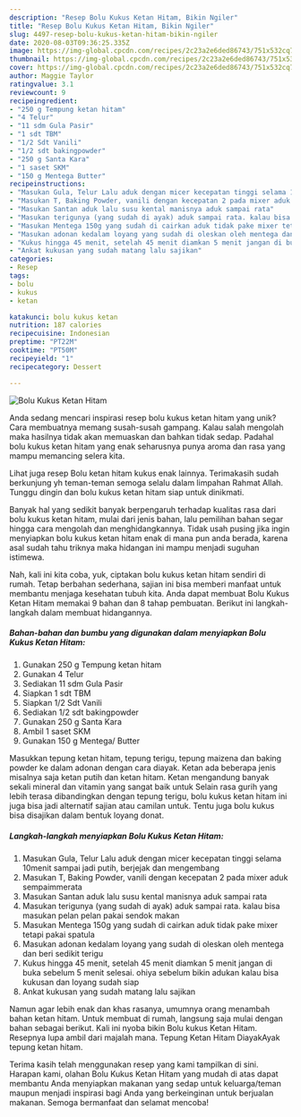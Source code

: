 ```yaml
---
description: "Resep Bolu Kukus Ketan Hitam, Bikin Ngiler"
title: "Resep Bolu Kukus Ketan Hitam, Bikin Ngiler"
slug: 4497-resep-bolu-kukus-ketan-hitam-bikin-ngiler
date: 2020-08-03T09:36:25.335Z
image: https://img-global.cpcdn.com/recipes/2c23a2e6ded86743/751x532cq70/bolu-kukus-ketan-hitam-foto-resep-utama.jpg
thumbnail: https://img-global.cpcdn.com/recipes/2c23a2e6ded86743/751x532cq70/bolu-kukus-ketan-hitam-foto-resep-utama.jpg
cover: https://img-global.cpcdn.com/recipes/2c23a2e6ded86743/751x532cq70/bolu-kukus-ketan-hitam-foto-resep-utama.jpg
author: Maggie Taylor
ratingvalue: 3.1
reviewcount: 9
recipeingredient:
- "250 g Tempung ketan hitam"
- "4 Telur"
- "11 sdm Gula Pasir"
- "1 sdt TBM"
- "1/2 Sdt Vanili"
- "1/2 sdt bakingpowder"
- "250 g Santa Kara"
- "1 saset SKM"
- "150 g Mentega Butter"
recipeinstructions:
- "Masukan Gula, Telur Lalu aduk dengan micer kecepatan tinggi selama 10menit sampai jadi putih, berjejak dan mengembang"
- "Masukan T, Baking Powder, vanili dengan kecepatan 2 pada mixer aduk sempaimmerata"
- "Masukan Santan aduk lalu susu kental manisnya aduk sampai rata"
- "Masukan terigunya (yang sudah di ayak) aduk sampai rata. kalau bisa masukan pelan pelan pakai sendok makan"
- "Masukan Mentega 150g yang sudah di cairkan aduk tidak pake mixer tetapi pakai spatula"
- "Masukan adonan kedalam loyang yang sudah di oleskan oleh mentega dan beri sedikit terigu"
- "Kukus hingga 45 menit, setelah 45 menit diamkan 5 menit jangan di buka sebelum 5 menit selesai. ohiya sebelum bikin adukan kalau bisa kukusan dan loyang sudah siap"
- "Ankat kukusan yang sudah matang lalu sajikan"
categories:
- Resep
tags:
- bolu
- kukus
- ketan

katakunci: bolu kukus ketan 
nutrition: 187 calories
recipecuisine: Indonesian
preptime: "PT22M"
cooktime: "PT50M"
recipeyield: "1"
recipecategory: Dessert

---
```



![Bolu Kukus Ketan Hitam](https://img-global.cpcdn.com/recipes/2c23a2e6ded86743/751x532cq70/bolu-kukus-ketan-hitam-foto-resep-utama.jpg)

Anda sedang mencari inspirasi resep bolu kukus ketan hitam yang unik? Cara membuatnya memang susah-susah gampang. Kalau salah mengolah maka hasilnya tidak akan memuaskan dan bahkan tidak sedap. Padahal bolu kukus ketan hitam yang enak seharusnya punya aroma dan rasa yang mampu memancing selera kita.

Lihat juga resep Bolu ketan hitam kukus enak lainnya. Terimakasih sudah berkunjung yh teman-teman semoga selalu dalam limpahan Rahmat Allah. Tunggu dingin dan bolu kukus ketan hitam siap untuk dinikmati.

Banyak hal yang sedikit banyak berpengaruh terhadap kualitas rasa dari bolu kukus ketan hitam, mulai dari jenis bahan, lalu pemilihan bahan segar hingga cara mengolah dan menghidangkannya. Tidak usah pusing jika ingin menyiapkan bolu kukus ketan hitam enak di mana pun anda berada, karena asal sudah tahu triknya maka hidangan ini mampu menjadi suguhan istimewa.


Nah, kali ini kita coba, yuk, ciptakan bolu kukus ketan hitam sendiri di rumah. Tetap berbahan sederhana, sajian ini bisa memberi manfaat untuk membantu menjaga kesehatan tubuh kita. Anda dapat membuat Bolu Kukus Ketan Hitam memakai 9 bahan dan 8 tahap pembuatan. Berikut ini langkah-langkah dalam membuat hidangannya.

<!--inarticleads1-->

##### Bahan-bahan dan bumbu yang digunakan dalam menyiapkan Bolu Kukus Ketan Hitam:

1. Gunakan 250 g Tempung ketan hitam
1. Gunakan 4 Telur
1. Sediakan 11 sdm Gula Pasir
1. Siapkan 1 sdt TBM
1. Siapkan 1/2 Sdt Vanili
1. Sediakan 1/2 sdt bakingpowder
1. Gunakan 250 g Santa Kara
1. Ambil 1 saset SKM
1. Gunakan 150 g Mentega/ Butter


Masukkan tepung ketan hitam, tepung terigu, tepung maizena dan baking powder ke dalam adonan dengan cara diayak. Ketan ada beberapa jenis misalnya saja ketan putih dan ketan hitam. Ketan mengandung banyak sekali mineral dan vitamin yang sangat baik untuk Selain rasa gurih yang lebih terasa dibandingkan dengan tepung terigu, bolu kukus ketan hitam ini juga bisa jadi alternatif sajian atau camilan untuk. Tentu juga bolu kukus bisa disajikan dalam bentuk loyang donat. 

<!--inarticleads2-->

##### Langkah-langkah menyiapkan Bolu Kukus Ketan Hitam:

1. Masukan Gula, Telur Lalu aduk dengan micer kecepatan tinggi selama 10menit sampai jadi putih, berjejak dan mengembang
1. Masukan T, Baking Powder, vanili dengan kecepatan 2 pada mixer aduk sempaimmerata
1. Masukan Santan aduk lalu susu kental manisnya aduk sampai rata
1. Masukan terigunya (yang sudah di ayak) aduk sampai rata. kalau bisa masukan pelan pelan pakai sendok makan
1. Masukan Mentega 150g yang sudah di cairkan aduk tidak pake mixer tetapi pakai spatula
1. Masukan adonan kedalam loyang yang sudah di oleskan oleh mentega dan beri sedikit terigu
1. Kukus hingga 45 menit, setelah 45 menit diamkan 5 menit jangan di buka sebelum 5 menit selesai. ohiya sebelum bikin adukan kalau bisa kukusan dan loyang sudah siap
1. Ankat kukusan yang sudah matang lalu sajikan


Namun agar lebih enak dan khas rasanya, umumnya orang menambah bahan ketan hitam. Untuk membuat di rumah, langsung saja mulai dengan bahan sebagai berikut. Kali ini nyoba bikin Bolu kukus Ketan Hitam. Resepnya lupa ambil dari majalah mana. Tepung Ketan Hitam DiayakAyak tepung ketan hitam. 

Terima kasih telah menggunakan resep yang kami tampilkan di sini. Harapan kami, olahan Bolu Kukus Ketan Hitam yang mudah di atas dapat membantu Anda menyiapkan makanan yang sedap untuk keluarga/teman maupun menjadi inspirasi bagi Anda yang berkeinginan untuk berjualan makanan. Semoga bermanfaat dan selamat mencoba!

